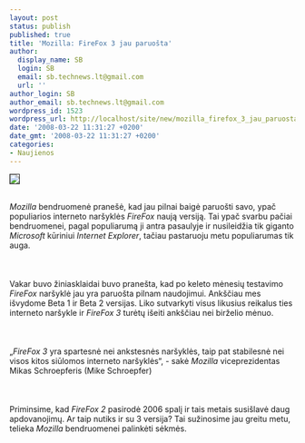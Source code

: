 ```yaml
---
layout: post
status: publish
published: true
title: 'Mozilla: FireFox 3 jau paruošta'
author:
  display_name: SB
  login: SB
  email: sb.technews.lt@gmail.com
  url: ''
author_login: SB
author_email: sb.technews.lt@gmail.com
wordpress_id: 1523
wordpress_url: http://localhost/site/new/mozilla_firefox_3_jau_paruosta/
date: '2008-03-22 11:31:27 +0200'
date_gmt: '2008-03-22 11:31:27 +0200'
categories:
- Naujienos
---
```

<div class="imgright"><img src="http://tbn0.google.com/images?q=tbn:Dssm9HPSH6NFTM:http://www.caribwebdev.com/wp-content/uploads/2007/11/firefox-logo-browser.jpg" border="1"></div>
<p><br><i>Mozilla</i> bendruomenė pranešė, kad jau pilnai baigė paruošti savo, ypač populiarios interneto naršyklės <i>FireFox</i> naują versiją. Tai ypač svarbu pačiai bendruomenei, pagal populiarumą ji antra pasaulyje ir nusileidžia tik giganto <i>Microsoft</i> kūriniui <i>Internet Explorer</i>, tačiau pastaruoju metu populiarumas tik auga.<br />
<br><br />
<br>Vakar buvo žiniasklaidai buvo pranešta, kad po keleto mėnesių testavimo <i>FireFox</i> naršyklė jau yra paruošta pilnam naudojimui. Ankščiau mes išvydome Beta 1 ir Beta 2 versijas. Liko sutvarkyti visus likusius reikalus ties interneto naršykle ir <i>FireFox 3</i> turėtų išeiti ankščiau nei birželio mėnuo.<br />
<br><br />
<br>„<i>FireFox 3</i> yra spartesnė nei ankstesnės naršyklės, taip pat stabilesnė nei visos kitos siūlomos interneto naršyklės“, - sakė <i>Mozilla</i> viceprezidentas  Mikas Schroepferis (Mike Schroepfer)<br />
<br><br />
<br>Priminsime, kad <i>FireFox 2</i> pasirodė 2006 spalį ir tais metais susišlavė daug apdovanojimų. Ar taip nutiks ir su 3 versija? Tai sužinosime jau greitu metu, telieka <i>Mozilla</i> bendruomenei palinkėti sėkmės.<br />
<br></p>
